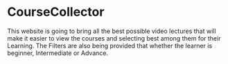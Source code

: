 # CourseCollector

This website is going to bring all the best possible video lectures that will
make it easier to view the courses and selecting best among them for their
Learning. The Filters are also being provided that whether the learner is
beginner, Intermediate or Advance.
